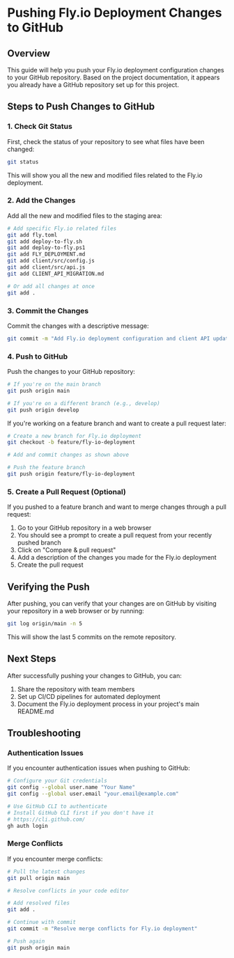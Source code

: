 # Pushing Fly.io Deployment Changes to GitHub

## Overview

This guide will help you push your Fly.io deployment configuration changes to your GitHub repository. Based on the project documentation, it appears you already have a GitHub repository set up for this project.

## Steps to Push Changes to GitHub

### 1. Check Git Status

First, check the status of your repository to see what files have been changed:

```bash
git status
```

This will show you all the new and modified files related to the Fly.io deployment.

### 2. Add the Changes

Add all the new and modified files to the staging area:

```bash
# Add specific Fly.io related files
git add fly.toml
git add deploy-to-fly.sh
git add deploy-to-fly.ps1
git add FLY_DEPLOYMENT.md
git add client/src/config.js
git add client/src/api.js
git add CLIENT_API_MIGRATION.md

# Or add all changes at once
git add .
```

### 3. Commit the Changes

Commit the changes with a descriptive message:

```bash
git commit -m "Add Fly.io deployment configuration and client API updates"
```

### 4. Push to GitHub

Push the changes to your GitHub repository:

```bash
# If you're on the main branch
git push origin main

# If you're on a different branch (e.g., develop)
git push origin develop
```

If you're working on a feature branch and want to create a pull request later:

```bash
# Create a new branch for Fly.io deployment
git checkout -b feature/fly-io-deployment

# Add and commit changes as shown above

# Push the feature branch
git push origin feature/fly-io-deployment
```

### 5. Create a Pull Request (Optional)

If you pushed to a feature branch and want to merge changes through a pull request:

1. Go to your GitHub repository in a web browser
2. You should see a prompt to create a pull request from your recently pushed branch
3. Click on "Compare & pull request"
4. Add a description of the changes you made for the Fly.io deployment
5. Create the pull request

## Verifying the Push

After pushing, you can verify that your changes are on GitHub by visiting your repository in a web browser or by running:

```bash
git log origin/main -n 5
```

This will show the last 5 commits on the remote repository.

## Next Steps

After successfully pushing your changes to GitHub, you can:

1. Share the repository with team members
2. Set up CI/CD pipelines for automated deployment
3. Document the Fly.io deployment process in your project's main README.md

## Troubleshooting

### Authentication Issues

If you encounter authentication issues when pushing to GitHub:

```bash
# Configure your Git credentials
git config --global user.name "Your Name"
git config --global user.email "your.email@example.com"

# Use GitHub CLI to authenticate
# Install GitHub CLI first if you don't have it
# https://cli.github.com/
gh auth login
```

### Merge Conflicts

If you encounter merge conflicts:

```bash
# Pull the latest changes
git pull origin main

# Resolve conflicts in your code editor

# Add resolved files
git add .

# Continue with commit
git commit -m "Resolve merge conflicts for Fly.io deployment"

# Push again
git push origin main
```